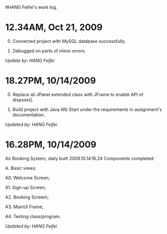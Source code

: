 #HANG Feifei's work log.

# 12.34AM, Oct 21, 2009 #
0. Connected project with MySQL database successfully.

1. Debugged on parts of minor errors.

_Update by: HANG Feifei_

# 18.27PM, 10/14/2009 #
0. Replace all JPanel extended class with JFrame to enable API of dispose().

1. Build project with Java Wb Start under the requirements in assignment's documentation.

_Updated by: HANG Feifei_

# 16.28PM, 10/14/2009 #
Air Booking System, daily built 2009.10.14.16.24
Components completed:

A. Basic views:

A0. Welcome Screen;

A1. Sign-up Screen;

A2. Booking Screem;

A3. MainUI Frame;

A4. Testing class/program.

_Updated by: HANG Feifei_